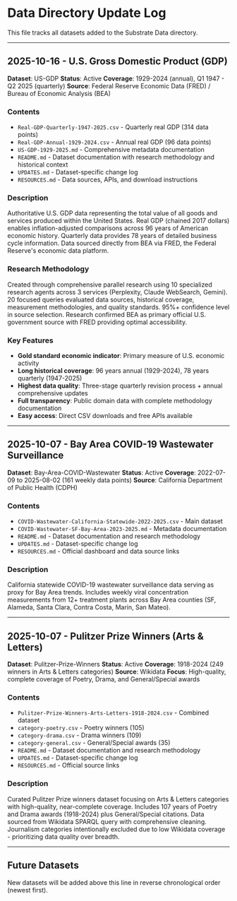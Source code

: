 # Data Directory Update Log

This file tracks all datasets added to the Substrate Data directory.

---

## 2025-10-16 - U.S. Gross Domestic Product (GDP)

**Dataset**: US-GDP
**Status**: Active
**Coverage**: 1929-2024 (annual), Q1 1947 - Q2 2025 (quarterly)
**Source**: Federal Reserve Economic Data (FRED) / Bureau of Economic Analysis (BEA)

### Contents
- `Real-GDP-Quarterly-1947-2025.csv` - Quarterly real GDP (314 data points)
- `Real-GDP-Annual-1929-2024.csv` - Annual real GDP (96 data points)
- `US-GDP-1929-2025.md` - Comprehensive metadata documentation
- `README.md` - Dataset documentation with research methodology and historical context
- `UPDATES.md` - Dataset-specific change log
- `RESOURCES.md` - Data sources, APIs, and download instructions

### Description
Authoritative U.S. GDP data representing the total value of all goods and services produced within the United States. Real GDP (chained 2017 dollars) enables inflation-adjusted comparisons across 96 years of American economic history. Quarterly data provides 78 years of detailed business cycle information. Data sourced directly from BEA via FRED, the Federal Reserve's economic data platform.

### Research Methodology
Created through comprehensive parallel research using 10 specialized research agents across 3 services (Perplexity, Claude WebSearch, Gemini). 20 focused queries evaluated data sources, historical coverage, measurement methodologies, and quality standards. 95%+ confidence level in source selection. Research confirmed BEA as primary official U.S. government source with FRED providing optimal accessibility.

### Key Features
- **Gold standard economic indicator**: Primary measure of U.S. economic activity
- **Long historical coverage**: 96 years annual (1929-2024), 78 years quarterly (1947-2025)
- **Highest data quality**: Three-stage quarterly revision process + annual comprehensive updates
- **Full transparency**: Public domain data with complete methodology documentation
- **Easy access**: Direct CSV downloads and free APIs available

---

## 2025-10-07 - Bay Area COVID-19 Wastewater Surveillance

**Dataset**: Bay-Area-COVID-Wastewater
**Status**: Active
**Coverage**: 2022-07-09 to 2025-08-02 (161 weekly data points)
**Source**: California Department of Public Health (CDPH)

### Contents
- `COVID-Wastewater-California-Statewide-2022-2025.csv` - Main dataset
- `COVID-Wastewater-SF-Bay-Area-2023-2025.md` - Metadata documentation
- `README.md` - Dataset documentation and research methodology
- `UPDATES.md` - Dataset-specific change log
- `RESOURCES.md` - Official dashboard and data source links

### Description
California statewide COVID-19 wastewater surveillance data serving as proxy for Bay Area trends. Includes weekly viral concentration measurements from 12+ treatment plants across Bay Area counties (SF, Alameda, Santa Clara, Contra Costa, Marin, San Mateo).

---

## 2025-10-07 - Pulitzer Prize Winners (Arts & Letters)

**Dataset**: Pulitzer-Prize-Winners
**Status**: Active
**Coverage**: 1918-2024 (249 winners in Arts & Letters categories)
**Source**: Wikidata
**Focus**: High-quality, complete coverage of Poetry, Drama, and General/Special awards

### Contents
- `Pulitzer-Prize-Winners-Arts-Letters-1918-2024.csv` - Combined dataset
- `category-poetry.csv` - Poetry winners (105)
- `category-drama.csv` - Drama winners (109)
- `category-general.csv` - General/Special awards (35)
- `README.md` - Dataset documentation and research methodology
- `UPDATES.md` - Dataset-specific change log
- `RESOURCES.md` - Official source links

### Description
Curated Pulitzer Prize winners dataset focusing on Arts & Letters categories with high-quality, near-complete coverage. Includes 107 years of Poetry and Drama awards (1918-2024) plus General/Special citations. Data sourced from Wikidata SPARQL query with comprehensive cleaning. Journalism categories intentionally excluded due to low Wikidata coverage - prioritizing data quality over breadth.

---

## Future Datasets

New datasets will be added above this line in reverse chronological order (newest first).
